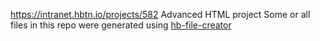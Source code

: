 https://intranet.hbtn.io/projects/582
Advanced HTML project
Some or all files in this repo were generated using [hb-file-creator](https://github.com/tieje/hb-file-creator)